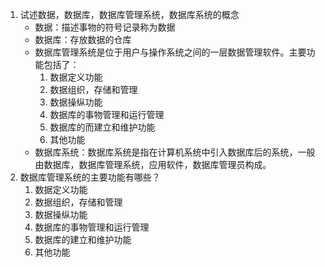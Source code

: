 1. 试述数据，数据库，数据库管理系统，数据库系统的概念
   - 数据：描述事物的符号记录称为数据
   - 数据库：存放数据的仓库
   - 数据库管理系统是位于用户与操作系统之间的一层数据管理软件。主要功能包括了：
     1. 数据定义功能
     2. 数据组织，存储和管理
     3. 数据操纵功能
     4. 数据库的事物管理和运行管理
     5. 数据库的而建立和维护功能
     6. 其他功能
   - 数据库系统：数据库系统是指在计算机系统中引入数据库后的系统，一般由数据库，数据库管理系统，应用软件，数据库管理员构成。
2. 数据库管理系统的主要功能有哪些？
   1. 数据定义功能
   2. 数据组织，存储和管理
   3. 数据操纵功能
   4. 数据库的事物管理和运行管理
   5. 数据库的建立和维护功能
   6. 其他功能
